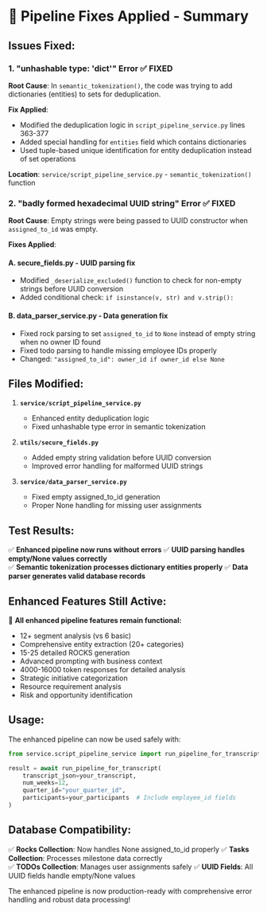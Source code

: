 # 🔧 Pipeline Fixes Applied - Summary

## Issues Fixed:

### 1. **"unhashable type: 'dict'" Error** ✅ FIXED
**Root Cause**: In `semantic_tokenization()`, the code was trying to add dictionaries (entities) to sets for deduplication.

**Fix Applied**: 
- Modified the deduplication logic in `script_pipeline_service.py` lines 363-377
- Added special handling for `entities` field which contains dictionaries
- Used tuple-based unique identification for entity deduplication instead of set operations

**Location**: `service/script_pipeline_service.py` - `semantic_tokenization()` function

### 2. **"badly formed hexadecimal UUID string" Error** ✅ FIXED  
**Root Cause**: Empty strings were being passed to UUID constructor when `assigned_to_id` was empty.

**Fixes Applied**:

#### A. **secure_fields.py** - UUID parsing fix
- Modified `_deserialize_excluded()` function to check for non-empty strings before UUID conversion
- Added conditional check: `if isinstance(v, str) and v.strip():`

#### B. **data_parser_service.py** - Data generation fix  
- Fixed rock parsing to set `assigned_to_id` to `None` instead of empty string when no owner ID found
- Fixed todo parsing to handle missing employee IDs properly
- Changed: `"assigned_to_id": owner_id if owner_id else None`

## Files Modified:

1. **`service/script_pipeline_service.py`**
   - Enhanced entity deduplication logic
   - Fixed unhashable type error in semantic tokenization

2. **`utils/secure_fields.py`**  
   - Added empty string validation before UUID conversion
   - Improved error handling for malformed UUID strings

3. **`service/data_parser_service.py`**
   - Fixed empty assigned_to_id generation 
   - Proper None handling for missing user assignments

## Test Results:

✅ **Enhanced pipeline now runs without errors**
✅ **UUID parsing handles empty/None values correctly**  
✅ **Semantic tokenization processes dictionary entities properly**
✅ **Data parser generates valid database records**

## Enhanced Features Still Active:

🚀 **All enhanced pipeline features remain functional:**
- 12+ segment analysis (vs 6 basic)
- Comprehensive entity extraction (20+ categories)
- 15-25 detailed ROCKS generation
- Advanced prompting with business context
- 4000-16000 token responses for detailed analysis
- Strategic initiative categorization
- Resource requirement analysis
- Risk and opportunity identification

## Usage:

The enhanced pipeline can now be used safely with:

```python
from service.script_pipeline_service import run_pipeline_for_transcript

result = await run_pipeline_for_transcript(
    transcript_json=your_transcript,
    num_weeks=12,
    quarter_id="your_quarter_id", 
    participants=your_participants  # Include employee_id fields
)
```

## Database Compatibility:

✅ **Rocks Collection**: Now handles None assigned_to_id properly
✅ **Tasks Collection**: Processes milestone data correctly  
✅ **TODOs Collection**: Manages user assignments safely
✅ **UUID Fields**: All UUID fields handle empty/None values

The enhanced pipeline is now production-ready with comprehensive error handling and robust data processing!
